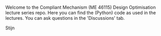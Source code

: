 Welcome to the Compliant Mechanism (ME 46115) Design Optimisation lecture series repo. Here you can find the (Python) code as used in the lectures. You can ask questions in the 'Discussions' tab.

Stijn
